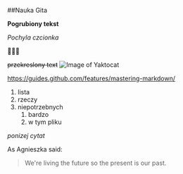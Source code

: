 ##Nauka Gita

**Pogrubiony tekst**

*Pochyla czcionka*

:green_heart::yellow_heart::blue_heart:

~~przekreslony text~~
![Image of Yaktocat](https://octodex.github.com/images/yaktocat.png)

https://guides.github.com/features/mastering-markdown/

1. lista
1. rzeczy
1. niepotrzebnych
   1. bardzo
   1. w tym pliku

*ponizej cytat*

As Agnieszka said:

> We're living the future so
> the present is our past.
